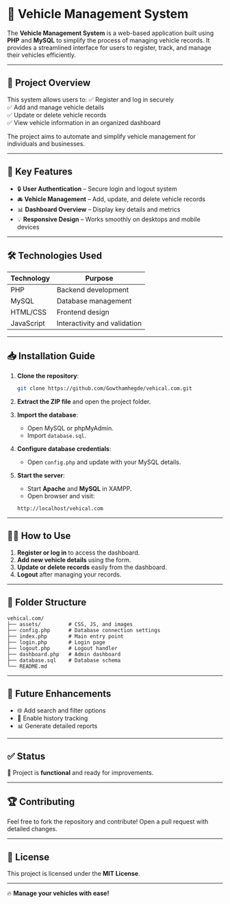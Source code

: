 
# 🚗 Vehicle Management System

The **Vehicle Management System** is a web-based application built using **PHP** and **MySQL** to simplify the process of managing vehicle records. It provides a streamlined interface for users to register, track, and manage their vehicles efficiently.

---

## 🌟 Project Overview
This system allows users to:
✅ Register and log in securely  
✅ Add and manage vehicle details  
✅ Update or delete vehicle records  
✅ View vehicle information in an organized dashboard  

The project aims to automate and simplify vehicle management for individuals and businesses.

---

## 🎯 Key Features
- 🔒 **User Authentication** – Secure login and logout system  
- 🚘 **Vehicle Management** – Add, update, and delete vehicle records  
- 📊 **Dashboard Overview** – Display key details and metrics  
- 💡 **Responsive Design** – Works smoothly on desktops and mobile devices  

---

## 🛠️ Technologies Used
| Technology | Purpose |
|------------|---------|
| PHP        | Backend development |
| MySQL      | Database management |
| HTML/CSS   | Frontend design |
| JavaScript | Interactivity and validation |

---

## 📥 Installation Guide
1. **Clone the repository**:
   ```bash
   git clone https://github.com/Gowthamhegde/vehical.com.git
   ```
2. **Extract the ZIP file** and open the project folder.  
3. **Import the database**:
   - Open MySQL or phpMyAdmin.
   - Import `database.sql`.  

4. **Configure database credentials**:
   - Open `config.php` and update with your MySQL details.

5. **Start the server**:
   - Start **Apache** and **MySQL** in XAMPP.
   - Open browser and visit:
   ```
   http://localhost/vehical.com
   ```

---

## 👨‍💻 How to Use
1. **Register or log in** to access the dashboard.  
2. **Add new vehicle details** using the form.  
3. **Update or delete records** easily from the dashboard.  
4. **Logout** after managing your records.  

---

## 📂 Folder Structure
```
vehical.com/
├── assets/         # CSS, JS, and images
├── config.php      # Database connection settings
├── index.php       # Main entry point
├── login.php       # Login page
├── logout.php      # Logout handler
├── dashboard.php   # Admin dashboard
├── database.sql    # Database schema
└── README.md
```

---

## 🚀 Future Enhancements
- 🌐 Add search and filter options  
- 📅 Enable history tracking  
- 📊 Generate detailed reports  

---

## ✅ Status
🎯 Project is **functional** and ready for improvements.  

---

## 🏆 Contributing
Feel free to fork the repository and contribute! Open a pull request with detailed changes.

---

## 📃 License
This project is licensed under the **MIT License**.

---

🔥 **Manage your vehicles with ease!**  
